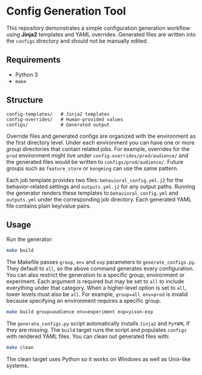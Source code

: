 # Config Generation Tool

This repository demonstrates a simple configuration generation workflow using **Jinja2** templates and YAML overrides. Generated files are written into the `configs` directory and should not be manually edited.

## Requirements

* Python 3
* `make`

## Structure
```
config-templates/   # Jinja2 templates
config-overrides/   # Human-provided values
configs/            # Generated output
```

Override files and generated configs are organized with the environment as the
first directory level. Under each environment you can have one or more *group*
directories that contain related jobs. For example, overrides for the `prod`
environment might live under `config-overrides/prod/audience/` and the
generated files would be written to `configs/prod/audience/`. Future groups
such as `feature_store` or `kongming` can use the same pattern.

Each job template provides two files: `behavioral_config.yml.j2` for the
behavior-related settings and `outputs.yml.j2` for any output paths. Running the
generator renders these templates to `behavioral_config.yml` and `outputs.yml`
under the corresponding job directory. Each generated YAML file contains plain
key/value pairs.

## Usage
Run the generator:
```bash
make build
```
The Makefile passes `group`, `env` and `exp` parameters to
`generate_configs.py`. They default to `all`, so the above command
generates every configuration.
You can also restrict the generation to a specific group, environment or
experiment. Each argument is required but may be set to `all` to include
everything under that category. When a higher-level option is set to
`all`, lower levels must also be `all`.
For example, `group=all env=prod` is invalid because specifying an
environment requires a specific group.
```bash
make build group=audience env=experiment exp=yison-exp
```
The `generate_configs.py` script automatically installs `Jinja2` and `PyYAML` if they
are missing. The `build` target runs the script and populates `configs` with rendered
YAML files.
You can clean out generated files with:
```bash
make clean
```
The clean target uses Python so it works on Windows as well as Unix-like systems.
